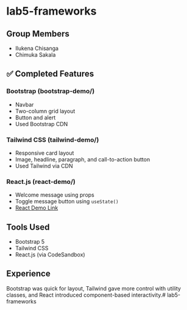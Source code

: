 # lab5-frameworks

##  Group Members
- Ilukena Chisanga
- Chimuka Sakala

## ✅ Completed Features

### Bootstrap (bootstrap-demo/)
- Navbar
- Two-column grid layout
- Button and alert
- Used Bootstrap CDN

### Tailwind CSS (tailwind-demo/)
- Responsive card layout
- Image, headline, paragraph, and call-to-action button
- Used Tailwind via CDN

###  React.js (react-demo/)
- Welcome message using props
- Toggle message button using `useState()`
- [React Demo Link](https://codesandbox.io/p/sandbox/react-new) 

##  Tools Used
- Bootstrap 5
- Tailwind CSS
- React.js (via CodeSandbox)

##  Experience
Bootstrap was quick for layout, Tailwind gave more control with utility classes, and React introduced component-based interactivity.# lab5-frameworks
